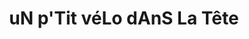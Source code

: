 ---
title: "uN p'Tit véLo dAnS La Tête"
url: /saint-martin-dheres/un-ptit-velo-dans-la-tete/
shop: shop
---